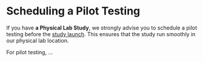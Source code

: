 
# Scheduling a Pilot Testing

If you have **a Physical Lab Study**, we strongly advise you to schedule a pilot testing before the [study launch](study-launch). This ensures that the study run smoothly in our physical lab location.

For pilot testing, ...
